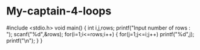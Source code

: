 # My-captain-4-loops
#include <stdio.h>
void main()
{
   int i,j,rows;
   printf("Input number of rows : ");
   scanf("%d",&rows);
   for(i=1;i<=rows;i++)
   {
	for(j=1;j<=i;j++)
	   printf("%d",j);
	printf("\n");
   }
}
